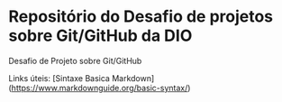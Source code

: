 # Repositório do Desafio de projetos sobre Git/GitHub da DIO
Desafio de Projeto sobre Git/GitHub

Links úteis:
[Sintaxe Basica Markdown]
(https://www.markdownguide.org/basic-syntax/)

